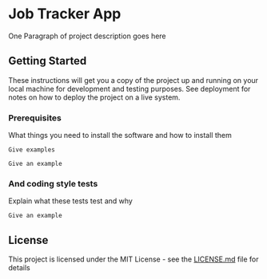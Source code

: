 # Job Tracker App

One Paragraph of project description goes here

## Getting Started

These instructions will get you a copy of the project up and running on your local machine for development and testing purposes. See deployment for notes on how to deploy the project on a live system.

### Prerequisites

What things you need to install the software and how to install them

```
Give examples
```



```
Give an example
```

### And coding style tests

Explain what these tests test and why

```
Give an example
```



## License

This project is licensed under the MIT License - see the [LICENSE.md](LICENSE.md) file for details
